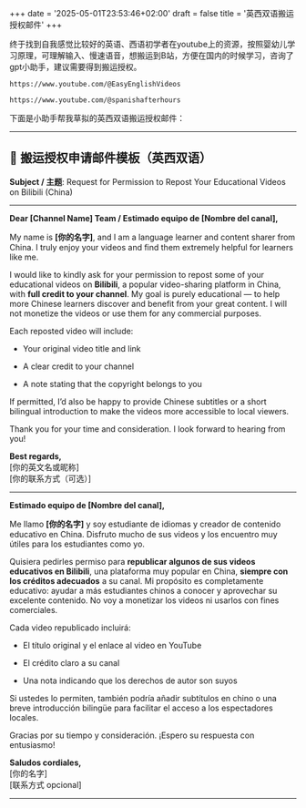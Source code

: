 +++
date = '2025-05-01T23:53:46+02:00'
draft = false
title = '英西双语搬运授权邮件'
+++

终于找到自我感觉比较好的英语、西语初学者在youtube上的资源，按照婴幼儿学习原理，可理解输入、慢速语音，想搬运到B站，方便在国内的时候学习，咨询了gpt小助手，建议需要得到搬运授权。

`https://www.youtube.com/@EasyEnglishVideos`

`https://www.youtube.com/@spanishafterhours`

下面是小助手帮我草拟的英西双语搬运授权邮件：

---

## 📨 搬运授权申请邮件模板（英西双语）

**Subject / 主题**: Request for Permission to Repost Your Educational Videos on Bilibili (China)

---

**Dear [Channel Name] Team / Estimado equipo de [Nombre del canal],**

My name is **[你的名字]**, and I am a language learner and content sharer from China. I truly enjoy your videos and find them extremely helpful for learners like me.

I would like to kindly ask for your permission to repost some of your educational videos on **Bilibili**, a popular video-sharing platform in China, with **full credit to your channel**. My goal is purely educational — to help more Chinese learners discover and benefit from your great content. I will not monetize the videos or use them for any commercial purposes.

Each reposted video will include:

- Your original video title and link
    
- A clear credit to your channel
    
- A note stating that the copyright belongs to you
    

If permitted, I’d also be happy to provide Chinese subtitles or a short bilingual introduction to make the videos more accessible to local viewers.

Thank you for your time and consideration. I look forward to hearing from you!

**Best regards,**  
[你的英文名或昵称]  
[你的联系方式（可选）]

---

**Estimado equipo de [Nombre del canal],**

Me llamo **[你的名字]** y soy estudiante de idiomas y creador de contenido educativo en China. Disfruto mucho de sus videos y los encuentro muy útiles para los estudiantes como yo.

Quisiera pedirles permiso para **republicar algunos de sus videos educativos en Bilibili**, una plataforma muy popular en China, **siempre con los créditos adecuados** a su canal. Mi propósito es completamente educativo: ayudar a más estudiantes chinos a conocer y aprovechar su excelente contenido. No voy a monetizar los videos ni usarlos con fines comerciales.

Cada video republicado incluirá:

- El título original y el enlace al video en YouTube
    
- El crédito claro a su canal
    
- Una nota indicando que los derechos de autor son suyos
    

Si ustedes lo permiten, también podría añadir subtítulos en chino o una breve introducción bilingüe para facilitar el acceso a los espectadores locales.

Gracias por su tiempo y consideración. ¡Espero su respuesta con entusiasmo!

**Saludos cordiales,**  
[你的名字]  
[联系方式 opcional]

---

